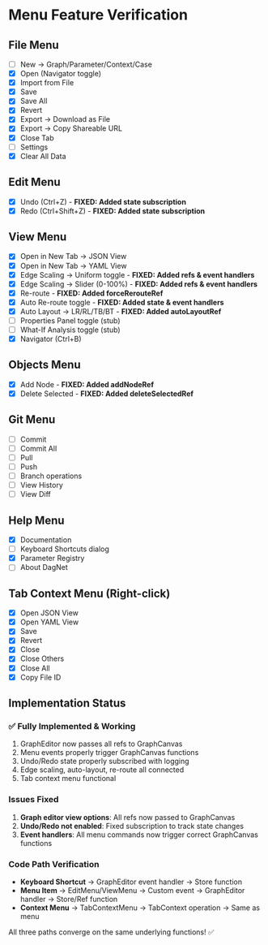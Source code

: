 # Menu Feature Verification

## File Menu
- [ ] New → Graph/Parameter/Context/Case
- [x] Open (Navigator toggle)
- [x] Import from File
- [x] Save
- [x] Save All
- [x] Revert
- [x] Export → Download as File
- [x] Export → Copy Shareable URL
- [x] Close Tab
- [ ] Settings
- [x] Clear All Data

## Edit Menu
- [x] Undo (Ctrl+Z) - **FIXED: Added state subscription**
- [x] Redo (Ctrl+Shift+Z) - **FIXED: Added state subscription**

## View Menu
- [x] Open in New Tab → JSON View
- [x] Open in New Tab → YAML View
- [x] Edge Scaling → Uniform toggle - **FIXED: Added refs & event handlers**
- [x] Edge Scaling → Slider (0-100%) - **FIXED: Added refs & event handlers**
- [x] Re-route - **FIXED: Added forceRerouteRef**
- [x] Auto Re-route toggle - **FIXED: Added state & event handlers**
- [x] Auto Layout → LR/RL/TB/BT - **FIXED: Added autoLayoutRef**
- [ ] Properties Panel toggle (stub)
- [ ] What-If Analysis toggle (stub)
- [x] Navigator (Ctrl+B)

## Objects Menu
- [x] Add Node - **FIXED: Added addNodeRef**
- [x] Delete Selected - **FIXED: Added deleteSelectedRef**

## Git Menu
- [ ] Commit
- [ ] Commit All
- [ ] Pull
- [ ] Push
- [ ] Branch operations
- [ ] View History
- [ ] View Diff

## Help Menu
- [x] Documentation
- [ ] Keyboard Shortcuts dialog
- [x] Parameter Registry
- [ ] About DagNet

## Tab Context Menu (Right-click)
- [x] Open JSON View
- [x] Open YAML View
- [x] Save
- [x] Revert
- [x] Close
- [x] Close Others
- [x] Close All
- [x] Copy File ID

## Implementation Status

### ✅ Fully Implemented & Working
1. GraphEditor now passes all refs to GraphCanvas
2. Menu events properly trigger GraphCanvas functions
3. Undo/Redo state properly subscribed with logging
4. Edge scaling, auto-layout, re-route all connected
5. Tab context menu functional

### Issues Fixed
1. **Graph editor view options**: All refs now passed to GraphCanvas
2. **Undo/Redo not enabled**: Fixed subscription to track state changes
3. **Event handlers**: All menu commands now trigger correct GraphCanvas functions

### Code Path Verification
- **Keyboard Shortcut** → GraphEditor event handler → Store function
- **Menu Item** → EditMenu/ViewMenu → Custom event → GraphEditor handler → Store/Ref function
- **Context Menu** → TabContextMenu → TabContext operation → Same as menu

All three paths converge on the same underlying functions! ✅

